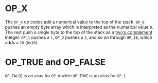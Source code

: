 # OP_X

The `OP_X` op codes add a numerical value to the top of the stack.  `OP_0` pushes an empty byte array which is interpreted as the numerical value `0`.  The rest push a single byte to the top of the stack as a [two's complement](//en.wikipedia.org/wiki/Two%27s_complement) integer.  `OP_1` pushes a `1`, `OP_2` pushes a `2`, and so on through `OP_16`, which adds a `16` (`0x10`).

# OP_TRUE and OP_FALSE

`OP_FALSE` is an alias for `OP_0` while `OP_TRUE` is an alias for `OP_1`.